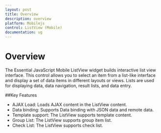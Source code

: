 ```yaml
---
layout: post
title: Overview
description: overview
platform: Mobilejs
control: ListView (Mobile)
documentation: ug
---
```


# Overview

The Essential JavaScript Mobile ListView widget builds interactive list view interface. This control allows you to select an item from a list-like interface and display a set of data items in different layouts or views. Lists are used for displaying data, data navigation, result lists, and data entry.

##Key Features

* AJAX Load: Loads AJAX content in the ListView content.
* Data binding: Supports Data binding with JSON data and remote data.
* Template support: The ListView supports template content.
* Group List: The ListView supports group item list.
* Check List: The ListView supports check list.



